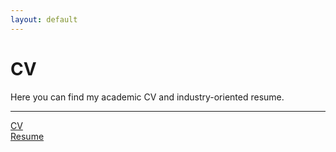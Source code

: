 ```yaml
---
layout: default
---
```


# CV

Here you can find my academic CV and industry-oriented resume.

---

[CV](pdf/rosen_cv.pdf)  
[Resume](pdf/rosen_resume.pdf)  
<!--- [Publication list](pdf/rosen_publication_list.pdf)  
[Research Statement](pdf/rosen_research_statement.pdf)  
[Teaching Statement](pdf/rosen_teaching_statement.pdf)  
--->
